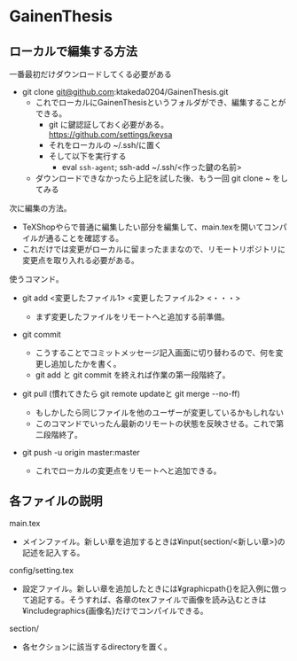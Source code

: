 # GainenThesis

## ローカルで編集する方法
一番最初だけダウンロードしてくる必要がある
- git clone git@github.com:ktakeda0204/GainenThesis.git
  - これでローカルにGainenThesisというフォルダができ、編集することができる。
    - git に鍵認証しておく必要がある。https://github.com/settings/keysa
    - それをローカルの ~/.ssh/に置く
    - そして以下を実行する
      - eval `ssh-agent`; ssh-add ~/.ssh/<作った鍵の名前>
  - ダウンロードできなかったら上記を試した後、もう一回 git clone ~ をしてみる

次に編集の方法。
- TeXShopやらで普通に編集したい部分を編集して、main.texを開いてコンパイルが通ることを確認する。
- これだけでは変更がローカルに留まったままなので、リモートリポジトリに変更点を取り入れる必要がある。

使うコマンド。
- git add <変更したファイル1> <変更したファイル2> <・・・>
  - まず変更したファイルをリモートへと追加する前準備。

- git commit
  - こうすることでコミットメッセージ記入画面に切り替わるので、何を変更し追加したかを書く。
  - git add と git commit を終えれば作業の第一段階終了。

- git pull (慣れてきたら git remote updateと git merge --no-ff)
  - もしかしたら同じファイルを他のユーザーが変更しているかもしれない
  - このコマンドでいったん最新のリモートの状態を反映させる。これで第二段階終了。

- git push -u origin master:master
  - これでローカルの変更点をリモートへと追加できる。

## 各ファイルの説明
main.tex
- メインファイル。新しい章を追加するときは¥input{section/<新しい章>}の記述を記入する。

config/setting.tex
- 設定ファイル。新しい章を追加したときには¥graphicpath{}を記入例に倣って追記する。そうすれば、各章のtexファイルで画像を読み込むときは¥includegraphics{画像名}だけでコンパイルできる。

section/
- 各セクションに該当するdirectoryを置く。
